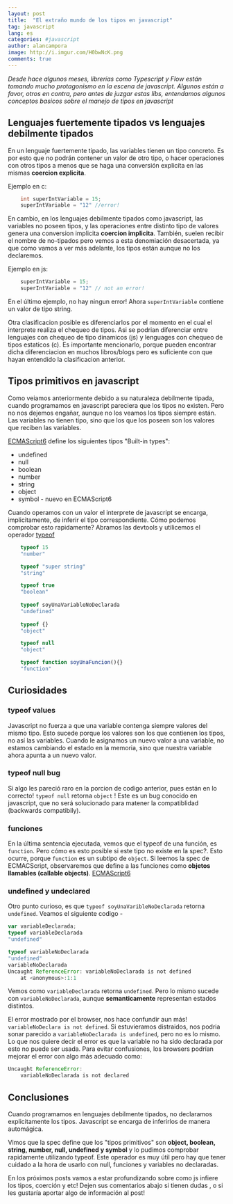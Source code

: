 ```yaml
---
layout: post
title:  "El extraño mundo de los tipos en javascript"
tag: javascript
lang: es
categories: #javascript
author: alancampora
image: http://i.imgur.com/H0bwNcK.png
comments: true
---
```


*Desde hace algunos meses, librerías como Typescript y Flow están tomando mucho protagonismo en la escena de javascript. Algunos están a favor, otros en contra, pero antes de juzgar estas libs, entendamos algunos conceptos basicos sobre el manejo de tipos en javascript*

## Lenguajes fuertemente tipados vs lenguajes debilmente tipados
En un lenguaje fuertemente tipado, las variables tienen un tipo concreto. Es por esto que no podrán contener un valor de otro tipo, o hacer operaciones con otros tipos a menos que se haga una conversión explicíta en las mismas **coercion explicita**.

Ejemplo en c:
```c
    int superIntVariable = 15; 
    superIntVariable = "12" //error!
```
En cambio, en los lenguajes debilmente tipados como javascript, las variables no poseen tipos, y las operaciones entre distinto tipo de valores genera una conversion implicita **coercion implicita**. También, suelen recibir el nombre de no-tipados pero vemos a esta denomiación desacertada, ya que como vamos a ver más adelante, los tipos están aunque no los declaremos.

Ejemplo en js: 
```javascript
    superIntVariable = 15; 
    superIntVariable = "12" // not an error! 
```
En el último ejemplo, no hay ningun error! Ahora `superIntVariable` contiene un valor de tipo string. 

Otra clasificacion posible es diferenciarlos por el momento en el cual el interprete realiza el chequeo de tipos. Asi se podrian diferenciar entre lenguajes con chequeo de tipo dinamicos (js) y lenguages con chequeo de tipos estaticos (c). Es importante mencionarlo, porque pueden encontrar dicha diferenciacion en muchos libros/blogs pero es suficiente con que hayan entendido la clasificacion anterior.


## Tipos primitivos en javascript
Como veiamos anteriormente debido a su naturaleza debilmente tipada, cuando programamos en javascript pareciera que los tipos no existen. Pero no nos dejemos engañar, aunque no los veamos los tipos siempre están. Las variables no tienen tipo, sino que los que los poseen son los valores que reciben las variables. 


[ECMAScript6](http://www.ecma-international.org/ecma-262/6.0/#sec-ecmascript-overview) define los siguientes tipos "Built-in types": 

* undefined
* null 
* boolean 
* number
* string
* object 
* symbol - nuevo en  ECMAScript6

Cuando operamos con un valor el interprete de javascript se encarga, implicitamente, de inferir el tipo correspondiente. Cómo podemos comprobar esto rapidamente? Abramos las devtools y utilicemos el operador [typeof](https://developer.mozilla.org/es/docs/Web/JavaScript/Referencia/Operadores/typeof)

```javascript
    typeof 15
    "number"

    typeof "super string"
    "string"

    typeof true
    "boolean"
    
    typeof soyUnaVariableNoDeclarada
    "undefined"
    
    typeof {}
    "object" 

    typeof null
    "object"

    typeof function soyUnaFuncion(){}
    "function"
```
## Curiosidades

### typeof values
Javascript no fuerza a que una variable contenga siempre valores del mismo tipo. Esto sucede porque los valores son los que contienen los tipos, no así las variables. Cuando le asignamos un nuevo valor a una variable, no estamos cambiando el estado en la memoria, sino que nuestra variable ahora apunta a un nuevo valor. 

### typeof null bug
Si algo les pareció raro en la porcion de codigo  anterior, pues están en lo correcto! `typeof null` retorna `object` ! Este es un bug conocido en javascript, que no será solucionado para matener la compatiblidad (backwards compatibily). 

### funciones
En la última sentencia ejecutada, vemos que el typeof de una función, es `function`. Pero cómo es esto posible si este tipo  no existe en la spec?. Esto ocurre, porque `function` es un subtipo de `object`. Si leemos la spec de ECMACScript, observaremos que define a las funciones como **objetos llamables (callable objects)**. [ECMAScript6](http://www.ecma-international.org/ecma-262/6.0/#sec-ecmascript-overview)

### undefined y undeclared
Otro punto curioso, es que `typeof soyUnaVaribleNoDeclarada` retorna `undefined`. Veamos el siguiente codigo -  

```javascript
var variableDeclarada;
typeof variableDeclarada
"undefined"
``` 
```javascript
typeof variableNoDeclarada
"undefined"
variableNoDeclarada
Uncaught ReferenceError: variableNoDeclarada is not defined
    at <anonymous>:1:1
``` 

Vemos como `variableDeclarada` retorna `undefined`. Pero lo mismo sucede con `variableNoDeclarada`, aunque **semanticamente** representan estados distintos.

El error mostrado por el browser, nos hace confundir aun más! `variableNoDeclara is not defined`. Si estuvieramos distraidos, nos podria sonar parecido a `variableNoDeclarada is undefined`, pero no es lo mismo. Lo que nos quiere decir el error es que la variable no ha sido declarada por esto no puede ser usada. Para evitar confusiones, los browsers podrían mejorar el error con algo más adecuado como: 

```javascript 
Uncaught ReferenceError: 
    variableNoDeclarada is not declared
```

## Conclusiones
Cuando programamos en lenguajes debilmente tipados, no declaramos explicitamente los tipos. Javascript se encarga de inferirlos de manera automágica. 

Vimos que la spec define que los "tipos primitivos" son **object, boolean, string, number, null, undefined y symbol** y lo pudimos comprobar rapidamente utilizando typeof. Este operador es muy útil pero hay que tener cuidado a la hora de usarlo con null, funciones y variables no declaradas. 

En los próximos posts vamos a estar profundizando sobre como js infiere los tipos, coerción y etc! Dejen sus comentarios abajo si tienen dudas , o si les gustaría aportar algo de información al post!

